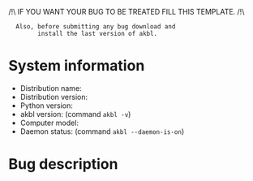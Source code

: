 
/!\ IF YOU WANT YOUR BUG TO BE TREATED FILL THIS TEMPLATE. /!\

      Also, before submitting any bug download and
            install the last version of akbl.

# System information

+ Distribution name:
+ Distribution version:
+ Python version:
+ akbl version: (command `akbl -v`)
+ Computer model:
+ Daemon status: (command `akbl --daemon-is-on`)

# Bug description
